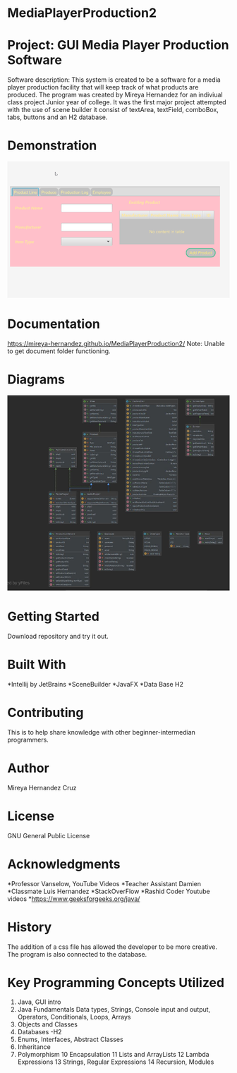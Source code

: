 # MediaPlayerProduction2
# Project: GUI Media Player Production Software
Software description: This system is created to be a software for a media player production facility that will keep track of what products are produced. The program was created by Mireya Hernandez for an indiviual class project Junior year of college. It was the first major project attempted with the use of scene builder it consist of textArea, textField, comboBox, tabs, buttons and an H2 database.   
# Demonstration
![Demo](https://github.com/Mireya-Hernandez/MediaPlayerProduction2/blob/master/ySLQdiTiN8.gif)
# Documentation
https://mireya-hernandez.github.io/MediaPlayerProduction2/ 
Note: Unable to get document folder functioning.

# Diagrams
![Class Diagram](https://github.com/Mireya-Hernandez/MediaPlayerProduction2/blob/master/Class%20Diagram%20-%20Media%20Production%20Player.JPG)


# Getting Started
Download repository and try it out.
# Built With
*Intellij by JetBrains
*SceneBuilder
*JavaFX
*Data Base H2
# Contributing
This is to help share knowledge with other beginner-intermedian programmers.
# Author
 Mireya Hernandez Cruz
# License
 GNU General Public License
# Acknowledgments
  *Professor Vanselow, YouTube Videos
  *Teacher Assistant Damien
  *Classmate Luis Hernandez 
  *StackOverFlow 
  *Rashid Coder Youtube videos
  *https://www.geeksforgeeks.org/java/
# History
The addition of a css file has allowed the developer to be more creative. The program is also connected to the database.
# Key Programming Concepts Utilized
1.  Java, GUI intro
2. Java Fundamentals Data types, Strings, Console input and output, Operators, Conditionals, Loops, Arrays
3. Objects and Classes 
4. Databases -H2
6. Enums, Interfaces, Abstract Classes
7. Inheritance
8. Polymorphism 
10 Encapsulation
11 Lists and ArrayLists
12 Lambda Expressions
13 Strings, Regular Expressions
14 Recursion, Modules 
